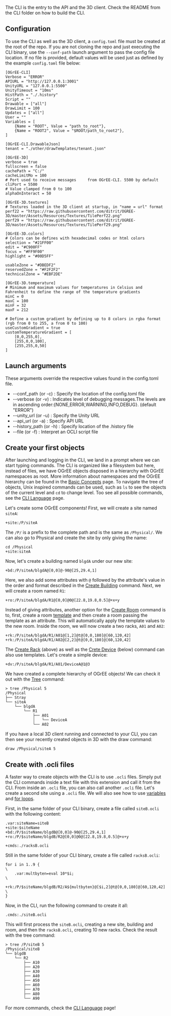 The CLI is the entry to the API and the 3D client. Check the README from the CLI folder on how to build the CLI.

## Configuration
To use the CLI as well as the 3D client, a `config.toml` file must be created at the root of the repo. If you are not cloning the repo and just executing the CLI binary, use the `--conf-path` launch argument to pass the config file location. If no file is provided, default values will be used just as defined by the example `config.toml` file below:

```
[OGrEE-CLI]
Verbose = "ERROR"
APIURL = "http://127.0.0.1:3001"
UnityURL = "127.0.0.1:5500"
UnityTimeout = "10ms"
HistPath = "./.history"
Script = ""
Drawable = ["all"]
DrawLimit = 100
Updates = ["all"]
User = ""
Variables = [
    {Name = "ROOT", Value = "path_to_root"},
    {Name = "ROOT2", Value = "$ROOT/path_to_root2"},
]

[OGrEE-CLI.DrawableJson]
tenant = "./other/drawTemplates/tenant.json"

[OGrEE-3D]
verbose = true
fullscreen = false
cachePath = "C:/"
cacheLimitMo = 100
# Port used to receive messages     from OGrEE-CLI. 5500 by default
cliPort = 5500
# Value clamped from 0 to 100
alphaOnInteract = 50

[OGrEE-3D.textures]
# Textures loaded in the 3D client at startup, in "name = url" format
perf22 = "https://raw.githubusercontent.com/ditrit/OGREE-3D/master/Assets/Resources/Textures/TilePerf22.png"
perf29 = "https://raw.githubusercontent.com/ditrit/OGREE-3D/master/Assets/Resources/Textures/TilePerf29.png"

[OGrEE-3D.colors]
# Colors can be defines with hexadecimal codes or html colors
selection = "#21FF00"
edit = "#C900FF"
focus = "#FF9F00"
highlight = "#00D5FF"

usableZone = "#DBEDF2"
reservedZone = "#F2F2F2"
technicalZone = "#EBF2DE"

[OGrEE-3D.temperature]
# Minimum and maximum values for temperatures in Celsius and Fahrenheit to define the range of the temperature gradients
minC = 0
maxC = 100
minF = 32
maxF = 212

# Define a custom gradient by defining up to 8 colors in rgba format (rgb from 0 to 255, a from 0 to 100)
useCustomGradient = true
customTemperatureGradient = [
    [0,0,255,0],
    [255,0,0,100],
    [255,255,0,50]
]
```

## Launch arguments
These arguments override the respective values found in the config.toml file.

* --conf_path (or -c) : Specify the location of the config.toml file
* --verbose (or -v) : Indicates level of debugging messages.The levels are in ascending order:{NONE,ERROR,WARNING,INFO,DEBUG}. (default "ERROR")
* --unity_url (or -u) : Specify the Unity URL
* --api_url (or -a) : Specify API URL
* --history_path (or -h) : Specify location of the .history file
* --file (or -f) : Interpret an OCLI script file

## Create your first objects

After launching and logging in the CLI, we land in a prompt where we can start typing commands. The CLI is organized like a filesystem but here, instead of files, we have OGrEE objects disposed in a hierarchy with OGrEE namespaces as root. More information about namespaces and the OGrEE hierarchy can be found in the [Basic Concepts](https://github.com/ditrit/OGrEE-Core/wiki/%F0%9F%93%97-%5BUser-Guide%5D-Basic-Concepts) page. To navigate the tree of objects, Unix inspired commands can be used, such as `ls` to see the objects of the current level and `cd` to change level. Too see all possible commands, see the [CLI Language](https://github.com/ditrit/OGrEE-Core/wiki/%F0%9F%93%97-%5BUser-Guide%5D-CLI-%E2%80%90-Language) page.

Let's create some OGrEE components! First, we will create a site named `siteA`:
```
+site:/P/siteA
```

The `/P/` is a prefix to the complete path and is the same as `/Physical/`. We can also go to Physical and create the site by only giving the name:
```
cd /Physical
+site:siteA
```
Now, let's create a building named `blgdA` under our new site:

```
+bd:/P/siteA/blgdA@[0,0]@-90@[25,29.4,1]
```
Here, we also add some attributes with `@` followed by the attribute's value in the order and format described in the [Create Building](https://github.com/ditrit/OGrEE-Core/wiki/%F0%9F%93%97-%5BUser-Guide%5D-CLI-%E2%80%90-Language#create-a-building) command. 
Next, we will create a room named `R1`:
```
+ro:/P/siteA/blgdA/R1@[0,0]@0@[22.8,19.8,0.5]@+x+y
```
Instead of giving attributes, another option for the [Create Room](https://github.com/ditrit/OGrEE-Core/wiki/%F0%9F%93%97-%5BUser-Guide%5D-CLI-%E2%80%90-Language#create-a-room) command is to, first, create a room [template](https://github.com/ditrit/OGrEE-Core/wiki/%F0%9F%93%97-%5BUser-Guide%5D-API-%E2%80%90-JSON-templates-definitions) and then create a room passing the template as an attribute. This will automatically apply the template values to the new room.
Inside the room, we will now create a two racks, `A01` and `A02`:
```
+rk:/P/siteA/blgdA/R1/A01@[1,2]@t@[0,0,180]@[60,120,42]
+rk:/P/siteA/blgdA/R1/A02@[2,2]@t@[0,0,180]@[60,120,42]
```
The [Create Rack](https://github.com/ditrit/OGrEE-Core/wiki/%F0%9F%93%97-%5BUser-Guide%5D-CLI-%E2%80%90-Language#create-a-rack) (above) as well as the [Crete Device](https://github.com/ditrit/OGrEE-Core/wiki/%F0%9F%93%97-%5BUser-Guide%5D-CLI-%E2%80%90-Language#create-a-device) (below) command can also use templates. Let's create a simple device:
```
+dv:/P/siteA/blgdA/R1/A01/DeviceA@1@3
```
We have created a complete hierarchy of OGrEE objects! We can check it out with the [Tree](https://github.com/ditrit/OGrEE-Core/wiki/%F0%9F%93%97-%5BUser-Guide%5D-CLI-%E2%80%90-Language#tree) command:
```
> tree /Physical 5
/Physical
├── Stray
└── siteA
    └── blgdA
        └── R1
            ├── A01
            │   └── DeviceA
            └── A02
```
If you have a local 3D client running and connected to your CLI, you can then see your recently created objects in 3D with the draw command:
```
draw /Physical/siteA 5
```

## Create with .ocli files
A faster way to create objects with the CLI is to use `.ocli` files. Simply put the CLI commands inside a text file with this extension and call it from the CLI. From inside an `.ocli` file, you can also call another `.ocli` file. Let's create a second site using a `.ocli` file. We will also see how to use [variables](https://github.com/ditrit/OGrEE-Core/wiki/%F0%9F%93%97-%5BUser-Guide%5D-CLI-%E2%80%90-Language#variables) and [for loops](https://github.com/ditrit/OGrEE-Core/wiki/%F0%9F%93%97-%5BUser-Guide%5D-CLI-%E2%80%90-Language#control-flow). 

First, in the same folder of your CLI binary, create a file called `siteB.ocli` with the following content:
```
.var:siteName=siteB
+site:$siteName
+bd:/P/$siteName/blgdB@[0,0]@-90@[25,29.4,1]
+ro:/P/$siteName/blgdB/R2@[0,0]@0@[22.8,19.8,0.5]@+x+y

+cmds:./racksB.ocli
```

Still in the same folder of your CLI binary, create a file called `racksB.ocli`:
```
for i in 1..9 {                                                            \ 
    .var:multbyten=eval 10*$i;                                             \ 
    +rk:/P/$siteName/blgdB/R2/A${multbyten}@[$i,2]@t@[0,0,180]@[60,120,42] \
}
```
Now, in the CLI, run the following command to create it all:
```
.cmds:./siteB.ocli
```
This will first process the `siteB.ocli`, creating a new site, building and room, and then the `racksB.ocli`, creating 10 new racks. Check the result with the tree command:
```
> tree /P/siteB 5
/Physical/siteB
└── blgdB
    └── R2
        ├── A10
        ├── A20
        ├── A30
        ├── A40
        ├── A50
        ├── A60
        ├── A70
        ├── A80
        └── A90
```

For more commands, check the [CLI Language](https://github.com/ditrit/OGrEE-Core/wiki/%F0%9F%93%97-%5BUser-Guide%5D-CLI-%E2%80%90-Language) page!